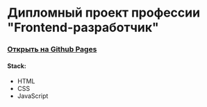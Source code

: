 # Дипломный проект профессии "Frontend-разработчик"

### [Открыть на Github Pages](url)

#### Stack:

* HTML
* CSS
* JavaScript